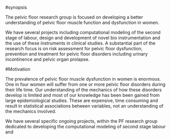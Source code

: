 #synopsis


The pelvic floor research group is focused on developing a better understanding of pelvic floor muscle function and dysfunction in women. 

We have several projects including computational modeling of the second stage of labour, design and development of novel bio instrumentation and the use of these instruments in clinical studies. A substantial part of the research focus is on risk assessment for pelvic floor dysfunction, prevention and treatment for pelvic floor disorders including urinary incontinence and pelvic organ prolapse. 

#Motivation

The prevalence of pelvic floor muscle dysfunction in women is enormous.  One in four women will suffer from one or more pelvic floor disorders during their life time. Our understanding of the mechanics of how these disorders develop is limited and most of our knowledge has been been gained from large epidemiological studies. These are expensive, time consuming and result in statistical associations between variables, not an understanding of the mechanics involved.

We have several specific ongoing projects, within the PF research group dedicated to developing the computational modeling of second stage labour and 



